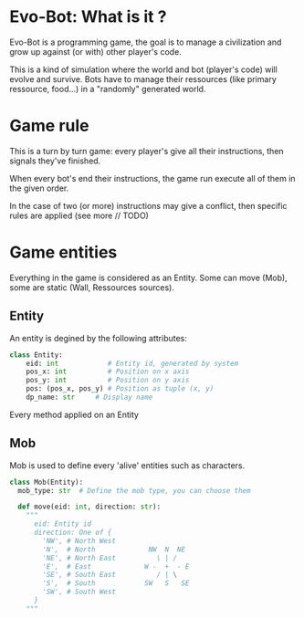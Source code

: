 # Evo-Bot: What is it ?

Evo-Bot is a programming game, the goal is to manage a civilization and grow up against (or with) other player's code.

This is a kind of simulation where the world and bot (player's code) will evolve and survive. Bots have to manage their ressources (like primary ressource, food...) in a "randomly" generated world.

# Game rule

This is a turn by turn game: every player's give all their instructions, then signals they've finished.

When every bot's end their instructions, the game run execute all of them in the given order.

In the case of two (or more) instructions may give a conflict, then specific rules are applied (see more // TODO)

# Game entities

Everything in the game is considered as an Entity. Some can move (Mob), some are static (Wall, Ressources sources).

## Entity

An entity is degined by the following attributes:

```python
class Entity:
    eid: int            # Entity id, generated by system
    pos_x: int          # Position on x axis
    pos_y: int          # Position on y axis
    pos: (pos_x, pos_y) # Position as tuple (x, y)
    dp_name: str     # Display name
```

Every method applied on an Entity

## Mob

Mob is used to define every 'alive' entities such as characters.

```python
class Mob(Entity):
  mob_type: str  # Define the mob type, you can choose them

  def move(eid: int, direction: str):
    """
      eid: Entity id
      direction: One of {
        'NW', # North West
        'N',  # North             NW  N  NE
        'NE', # North East          \ | /
        'E',  # East             W -  +  - E
        'SE', # South East          / | \
        'S',  # South            SW   S   SE
        'SW', # South West
      }
    """
```
